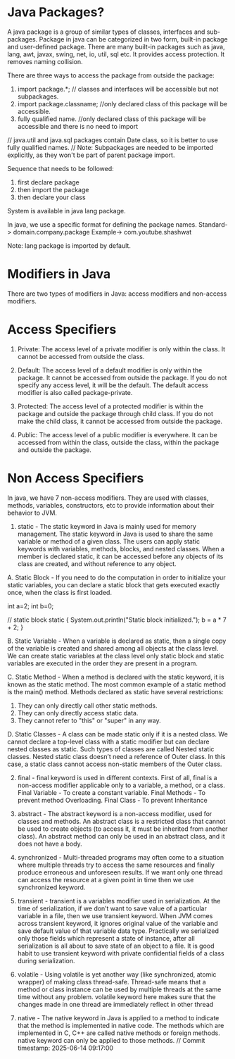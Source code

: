 # Java Packages?
A java package is a group of similar types of classes, interfaces and sub-packages.
Package in java can be categorized in two form, built-in package and user-defined package.
There are many built-in packages such as java, lang, awt, javax, swing, net, io, util, sql etc.
It provides access protection.
It removes naming collision.

There are three ways to access the package from outside the package:
1. import package.*; // classes and interfaces will be accessible but not subpackages.
2. import package.classname; //only declared class of this package will be accessible.
3. fully qualified name. //only declared class of this package will be accessible and there is no need to import

// java.util and java.sql packages contain Date class, so it is better to use fully qualified names.
// Note: Subpackages are needed to be imported explicitly, as they won't be part of parent package import.  

Sequence that needs to be followed:
1. first declare package
2. then import the package
3. then declare your class

System is available in java lang package.

In java, we use a specific format for defining the package names.
Standard-> domain.company.package
Example-> com.youtube.shashwat

Note: lang package is imported by default.

# Modifiers in Java
There are two types of modifiers in Java: access modifiers and non-access modifiers.

# Access Specifiers
1. Private: The access level of a private modifier is only within the class. It cannot be accessed from outside the class.

2. Default: The access level of a default modifier is only within the package. It cannot be accessed from outside the package. If you do not specify any access level, it will be the default.
The default access modifier is also called package-private.

3. Protected: The access level of a protected modifier is within the package and outside the package through child class. If you do not make the child class, it cannot be accessed from outside the package.

4. Public: The access level of a public modifier is everywhere. It can be accessed from within the class, outside the class, within the package and outside the package.

# Non Access Specifiers
In java, we have 7 non-access modifiers. They are used with classes, methods, variables, constructors, etc to provide information about their behavior to JVM.

1. static - The static keyword in Java is mainly used for memory management. The static keyword in Java is used to share the same variable or method of a given class. The users can apply static keywords with variables, methods, blocks, and nested classes.
When a member is declared static, it can be accessed before any objects of its class are created, and without reference to any object.

A. Static Block - 
If you need to do the computation in order to initialize your static variables, you can declare a static block that gets executed exactly once, when the class is first loaded. 

int a=2;
int b=0;

  // static block
    static {
        System.out.println("Static block initialized.");
        b = a * 7 + 2;
    }

B. Static Variable - 
When a variable is declared as static, then a single copy of the variable is created and shared among all objects at the class level.
We can create static variables at the class level only
static block and static variables are executed in the order they are present in a program.

C. Static Method -
When a method is declared with the static keyword, it is known as the static method. The most common example of a static method is the main() method.
Methods declared as static have several restrictions: 
1. They can only directly call other static methods.
2. They can only directly access static data.
3. They cannot refer to "this" or "super" in any way.

D. Static Classes - 
A class can be made static only if it is a nested class. We cannot declare a top-level class with a static modifier but can declare nested classes as static. Such types of classes are called Nested static classes. Nested static class doesn’t need a reference of Outer class. In this case, a static class cannot access non-static members of the Outer class.  

2. final - final keyword is used in different contexts. First of all, final is a non-access modifier applicable only to a variable, a method, or a class.
Final Variable - To create a constant variable.
Final Methods - To prevent method Overloading.
Final Class - To  prevent Inheritance

3. abstract - The abstract keyword is a non-access modifier, used for classes and methods.
An abstract class is a restricted class that cannot be used to create objects (to access it, it must be inherited from another class).
An abstract method can only be used in an abstract class, and it does not have a body.

4. synchronized - Multi-threaded programs may often come to a situation where multiple threads try to access the same resources and finally produce erroneous and unforeseen results. If we want only one thread can access the resource at a given point in time then we use synchronized keyword.

5. transient - transient is a variables modifier used in serialization. At the time of serialization, if we don’t want to save value of a particular variable in a file, then we use transient keyword. When JVM comes across transient keyword, it ignores original value of the variable and save default value of that variable data type.
Practically we serialized only those fields which represent a state of instance, after all serialization is all about to save state of an object to a file. It is good habit to use transient keyword with private confidential fields of a class during serialization.

6. volatile - Using volatile is yet another way (like synchronized, atomic wrapper) of making class thread-safe. Thread-safe means that a method or class instance can be used by multiple threads at the same time without any problem. volatile keyword here makes sure that the changes made in one thread are immediately reflect in other thread

7. native - The native keyword in Java is applied to a method to indicate that the method is implemented in native code. The methods which are implemented in C, C++ are called native methods or foreign methods. native keyword can only be applied to those methods.
// Commit timestamp: 2025-06-14 09:17:00